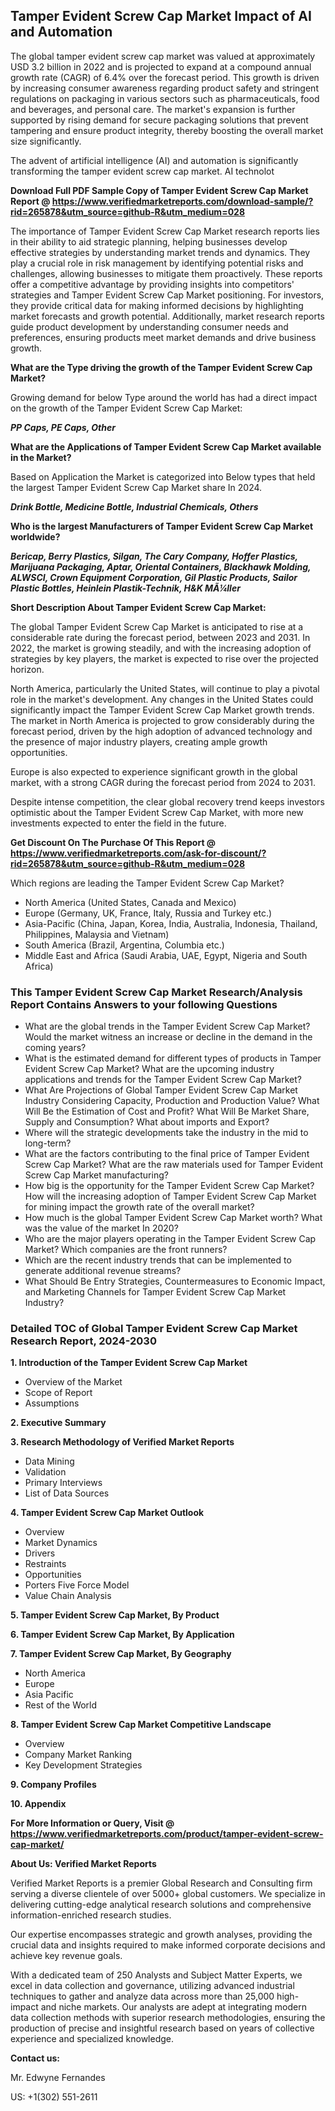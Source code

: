 <h2>Tamper Evident Screw Cap Market Impact of AI and Automation</h2><p>The global tamper evident screw cap market was valued at approximately USD 3.2 billion in 2022 and is projected to expand at a compound annual growth rate (CAGR) of 6.4% over the forecast period. This growth is driven by increasing consumer awareness regarding product safety and stringent regulations on packaging in various sectors such as pharmaceuticals, food and beverages, and personal care. The market's expansion is further supported by rising demand for secure packaging solutions that prevent tampering and ensure product integrity, thereby boosting the overall market size significantly.</p><p>The advent of artificial intelligence (AI) and automation is significantly transforming the tamper evident screw cap market. AI technolot</p><p id="" class=""><strong>Download Full PDF Sample Copy of Tamper Evident Screw Cap Market Report @ <a href="https://www.verifiedmarketreports.com/download-sample/?rid=265878&utm_source=github-R&utm_medium=028" target="_blank">https://www.verifiedmarketreports.com/download-sample/?rid=265878&utm_source=github-R&utm_medium=028</a></strong></p><p>The importance of&nbsp;Tamper Evident Screw Cap Market research reports lies in their ability to aid strategic planning, helping businesses develop effective strategies by understanding market trends and dynamics. They play a crucial role in risk management by identifying potential risks and challenges, allowing businesses to mitigate them proactively. These reports offer a competitive advantage by providing insights into competitors' strategies and Tamper Evident Screw Cap Market positioning. For investors, they provide critical data for making informed decisions by highlighting market forecasts and growth potential. Additionally, market research reports guide product development by understanding consumer needs and preferences, ensuring products meet market demands and drive business growth.</p><p><strong>What are the&nbsp;Type driving the growth of the Tamper Evident Screw Cap Market?</strong></p><p id="" class="">Growing demand for below Type around the world has had a direct impact on the growth of the Tamper Evident Screw Cap Market:</p><em><strong>PP Caps, PE Caps, Other</strong></em></p><strong>What are the&nbsp;Applications&nbsp;of Tamper Evident Screw Cap Market available in the Market?</strong></p><p id="" class="">Based on Application the Market is categorized into Below types that held the largest Tamper Evident Screw Cap Market share In 2024.</p><em><strong>Drink Bottle, Medicine Bottle, Industrial Chemicals, Others</strong></em></p><strong>Who is the largest Manufacturers of Tamper Evident Screw Cap Market worldwide?</strong></p><p><em><strong>Bericap, Berry Plastics, Silgan, The Cary Company, Hoffer Plastics, Marijuana Packaging, Aptar, Oriental Containers, Blackhawk Molding, ALWSCI, Crown Equipment Corporation, Gil Plastic Products, Sailor Plastic Bottles, Heinlein Plastik-Technik, H&K MÃ¼ller</strong></em></p><p id="" class=""><strong>Short Description About Tamper Evident Screw Cap Market:</strong></p><p>The global Tamper Evident Screw Cap Market is anticipated to rise at a considerable rate during the forecast period, between 2023 and 2031. In 2022, the market is growing steadily, and with the increasing adoption of strategies by key players, the market is expected to rise over the projected horizon.</p><p>North America, particularly the United States, will continue to play a pivotal role in the market's development. Any changes in the United States could significantly impact the Tamper Evident Screw Cap Market growth trends. The market in North America is projected to grow considerably during the forecast period, driven by the high adoption of advanced technology and the presence of major industry players, creating ample growth opportunities.</p><p>Europe is also expected to experience significant growth in the global market, with a strong CAGR during the forecast period from 2024 to 2031.</p><p>Despite intense competition, the clear global recovery trend keeps investors optimistic about the Tamper Evident Screw Cap Market, with more new investments expected to enter the field in the future.</p><p id="" class=""><strong>Get Discount On The Purchase Of This Report @ <a href="https://www.verifiedmarketreports.com/ask-for-discount/?rid=265878&utm_source=github-R&utm_medium=028" target="_blank">https://www.verifiedmarketreports.com/ask-for-discount/?rid=265878&utm_source=github-R&utm_medium=028</a></strong></p>Which regions are leading the Tamper Evident Screw Cap Market?</p><ul><li>North America (United States, Canada and Mexico)</li><li>Europe (Germany, UK, France, Italy, Russia and Turkey etc.)</li><li>Asia-Pacific (China, Japan, Korea, India, Australia, Indonesia, Thailand, Philippines, Malaysia and Vietnam)</li><li>South America (Brazil, Argentina, Columbia etc.)</li><li>Middle East and Africa (Saudi Arabia, UAE, Egypt, Nigeria and South Africa)</li></ul><h3 id="" class="">This Tamper Evident Screw Cap Market Research/Analysis Report Contains Answers to your following Questions</h3><ul><li>What are the global trends in the Tamper Evident Screw Cap Market? Would the market witness an increase or decline in the demand in the coming years?</li><li>What is the estimated demand for different types of products in Tamper Evident Screw Cap Market? What are the upcoming industry applications and trends for the Tamper Evident Screw Cap Market?</li><li>What Are Projections of Global Tamper Evident Screw Cap Market Industry Considering Capacity, Production and Production Value? What Will Be the Estimation of Cost and Profit? What Will Be Market Share, Supply and Consumption? What about imports and Export?</li><li>Where will the strategic developments take the industry in the mid to long-term?</li><li>What are the factors contributing to the final price of Tamper Evident Screw Cap Market? What are the raw materials used for Tamper Evident Screw Cap Market manufacturing?</li><li>How big is the opportunity for the Tamper Evident Screw Cap Market? How will the increasing adoption of Tamper Evident Screw Cap Market for mining impact the growth rate of the overall market?</li><li>How much is the global Tamper Evident Screw Cap Market worth? What was the value of the market In 2020?</li><li>Who are the major players operating in the Tamper Evident Screw Cap Market? Which companies are the front runners?</li><li>Which are the recent industry trends that can be implemented to generate additional revenue streams?</li><li>What Should Be Entry Strategies, Countermeasures to Economic Impact, and Marketing Channels for Tamper Evident Screw Cap Market Industry?</li></ul><h3 id="" class="">Detailed TOC of Global Tamper Evident Screw Cap Market Research Report, 2024-2030</h3><p id="" class=""><strong>1. Introduction of the Tamper Evident Screw Cap Market</strong></p><ul><li>Overview of the Market</li><li>Scope of Report</li><li>Assumptions</li></ul><p id="" class=""><strong>2. Executive Summary</strong></p><p id="" class=""><strong>3. Research Methodology of Verified Market Reports</strong></p><ul><li>Data Mining</li><li>Validation</li><li>Primary Interviews</li><li>List of Data Sources</li></ul><p id="" class=""><strong>4. Tamper Evident Screw Cap Market Outlook</strong></p><ul><li>Overview</li><li>Market Dynamics</li><li>Drivers</li><li>Restraints</li><li>Opportunities</li><li>Porters Five Force Model</li><li>Value Chain Analysis</li></ul><p id="" class=""><strong>5. Tamper Evident Screw Cap Market, By Product</strong></p><p id="" class=""><strong>6. Tamper Evident Screw Cap Market, By Application</strong></p><p id="" class=""><strong>7. Tamper Evident Screw Cap Market, By Geography</strong></p><ul><li>North America</li><li>Europe</li><li>Asia Pacific</li><li>Rest of the World</li></ul><p id="" class=""><strong>8. Tamper Evident Screw Cap Market Competitive Landscape</strong></p><ul><li>Overview</li><li>Company Market Ranking</li><li>Key Development Strategies</li></ul><p id="" class=""><strong>9. Company Profiles</strong></p><p id="" class=""><strong>10. Appendix</strong></p><p id="" class=""><strong>For More Information or Query, Visit @ <a href="https://www.verifiedmarketreports.com/product/tamper-evident-screw-cap-market/" target="_blank">https://www.verifiedmarketreports.com/product/tamper-evident-screw-cap-market/</a></strong></p><p id="" class=""><strong>About Us: Verified Market Reports</strong></p><p id="" class="">Verified Market Reports is a premier Global Research and Consulting firm serving a diverse clientele of over 5000+ global customers. We specialize in delivering cutting-edge analytical research solutions and comprehensive information-enriched research studies.</p><p id="" class="">Our expertise encompasses strategic and growth analyses, providing the crucial data and insights required to make informed corporate decisions and achieve key revenue goals.</p><p id="" class="">With a dedicated team of 250 Analysts and Subject Matter Experts, we excel in data collection and governance, utilizing advanced industrial techniques to gather and analyze data across more than 25,000 high-impact and niche markets. Our analysts are adept at integrating modern data collection methods with superior research methodologies, ensuring the production of precise and insightful research based on years of collective experience and specialized knowledge.</p><p id="" class=""><strong>Contact us:</strong></p><p id="" class="">Mr. Edwyne Fernandes</p><p id="" class="">US: +1(302) 551-2611</p>